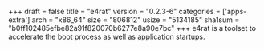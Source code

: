 +++
draft = false
title = "e4rat"
version = "0.2.3-6"
categories = ['apps-extra']
arch = "x86_64"
size = "806812"
usize = "5134185"
sha1sum = "b0ff102485efbe82a91f820070b6277e8a90e7bc"
+++
e4rat is a toolset to accelerate the boot process as well as application startups.